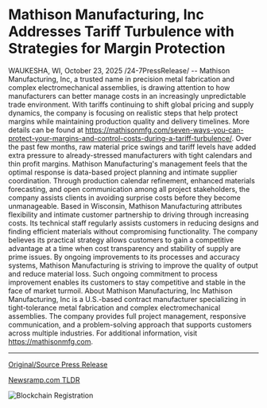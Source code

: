 # Mathison Manufacturing, Inc Addresses Tariff Turbulence with Strategies for Margin Protection

WAUKESHA, WI, October 23, 2025 /24-7PressRelease/ -- Mathison Manufacturing, Inc, a trusted name in precision metal fabrication and complex electromechanical assemblies, is drawing attention to how manufacturers can better manage costs in an increasingly unpredictable trade environment. With tariffs continuing to shift global pricing and supply dynamics, the company is focusing on realistic steps that help protect margins while maintaining production quality and delivery timelines.  More details can be found at https://mathisonmfg.com/seven-ways-you-can-protect-your-margins-and-control-costs-during-a-tariff-turbulence/.  Over the past few months, raw material price swings and tariff levels have added extra pressure to already-stressed manufacturers with tight calendars and thin profit margins. Mathison Manufacturing's management feels that the optimal response is data-based project planning and intimate supplier coordination. Through production calendar refinement, enhanced materials forecasting, and open communication among all project stakeholders, the company assists clients in avoiding surprise costs before they become unmanageable.  Based in Wisconsin, Mathison Manufacturing attributes flexibility and intimate customer partnership to driving through increasing costs. Its technical staff regularly assists customers in reducing designs and finding efficient materials without compromising functionality. The company believes its practical strategy allows customers to gain a competitive advantage at a time when cost transparency and stability of supply are prime issues.  By ongoing improvements to its processes and accuracy systems, Mathison Manufacturing is striving to improve the quality of output and reduce material loss. Such ongoing commitment to process improvement enables its customers to stay competitive and stable in the face of market turmoil.  About Mathison Manufacturing, Inc  Mathison Manufacturing, Inc is a U.S.-based contract manufacturer specializing in tight-tolerance metal fabrication and complex electromechanical assemblies. The company provides full project management, responsive communication, and a problem-solving approach that supports customers across multiple industries.  For additional information, visit https://mathisonmfg.com. 

---

[Original/Source Press Release](https://www.24-7pressrelease.com/press-release/527936/mathison-manufacturing-inc-addresses-tariff-turbulence-with-strategies-for-margin-protection)
                    

[Newsramp.com TLDR](https://newsramp.com/curated-news/mathison-manufacturing-reveals-cost-control-strategies-amid-tariff-turbulence/52a2f70ae82c5c97ccd686d7ca3742f9) 

 

 



![Blockchain Registration](https://cdn.newsramp.app/24-7PressRelease/qrcode/2510/23/vastUBri.webp)